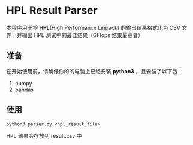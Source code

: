 # HPL Result Parser

本程序用于将 **HPL**(High Performance Linpack) 的输出结果格式化为 CSV 文件，并输出 HPL 测试中的最佳结果（GFlops 结果最高者）

## 准备

在开始使用前，请确保你的的电脑上已经安装 **python3** ，且安装了以下包：

1. numpy
2. pandas

## 使用

```shell
python3 parser.py <hpl_result_file>
```

HPL 结果会存放到 result.csv 中
